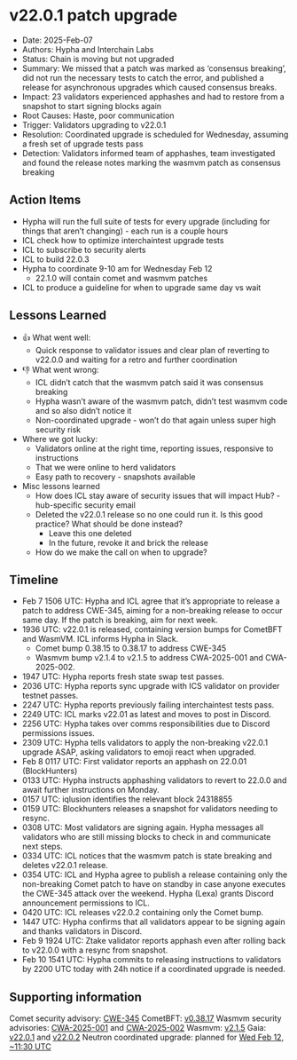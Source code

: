 # v22.0.1 patch upgrade

- Date: 2025-Feb-07
- Authors: Hypha and Interchain Labs
- Status: Chain is moving but not upgraded
- Summary: We missed that a patch was marked as ‘consensus breaking’, did not run the necessary tests to catch the error, and published a release for asynchronous upgrades which caused consensus breaks. 
- Impact: 23 validators experienced apphashes and had to restore from a snapshot to start signing blocks again
- Root Causes: Haste, poor communication
- Trigger: Validators upgrading to v22.0.1
- Resolution: Coordinated upgrade is scheduled for Wednesday, assuming a fresh set of upgrade tests pass
- Detection: Validators informed team of apphashes, team investigated and found the release notes marking the wasmvm patch as consensus breaking

## Action Items

- Hypha will run the full suite of tests for every upgrade (including for things that aren’t changing) - each run is a couple hours
- ICL check how to optimize interchaintest upgrade tests
- ICL to subscribe to security alerts
- ICL to build 22.0.3
- Hypha to coordinate 9-10 am for Wednesday Feb 12
  - 22.1.0 will contain comet and wasmvm patches
- ICL to produce a guideline for when to upgrade same day vs wait

## Lessons Learned

- 👍 What went well: 
  - Quick response to validator issues and clear plan of reverting to v22.0.0 and waiting for a retro and further coordination
- 👎 What went wrong: 
  - ICL didn’t catch that the wasmvm patch said it was consensus breaking
  - Hypha wasn’t aware of the wasmvm patch, didn’t test wasmvm code and so also didn’t notice it
  - Non-coordinated upgrade - won’t do that again unless super high security risk
- Where we got lucky: 
  - Validators online at the right time, reporting issues, responsive to instructions
  - That we were online to herd validators
  - Easy path to recovery - snapshots available
- Misc lessons learned
  - How does ICL stay aware of security issues that will impact Hub? - hub-specific security email
  - Deleted the v22.0.1 release so no one could run it. Is this good practice? What should be done instead?
    - Leave this one deleted
    - In the future, revoke it and brick the release
  - How do we make the call on when to upgrade?

## Timeline
- Feb 7 1506 UTC: Hypha and ICL agree that it’s appropriate to release a patch to address CWE-345, aiming for a non-breaking release to occur same day. If the patch is breaking, aim for next week.
- 1936 UTC: v22.0.1 is released, containing version bumps for CometBFT and WasmVM. ICL informs Hypha in Slack.
  - Comet bump 0.38.15 to 0.38.17 to address CWE-345
  - Wasmvm bump v2.1.4 to v2.1.5 to address CWA-2025-001 and CWA-2025-002.
- 1947 UTC: Hypha reports fresh state swap test passes.
- 2036 UTC: Hypha reports sync upgrade with ICS validator on provider testnet passes.
- 2247 UTC: Hypha reports previously failing interchaintest tests pass.
- 2249 UTC: ICL marks v22.01 as latest and moves to post in Discord.
- 2256 UTC: Hypha takes over comms responsibilities due to Discord permissions issues.
- 2309 UTC: Hypha tells validators to apply the non-breaking  v22.0.1 upgrade ASAP, asking validators to emoji react when upgraded.
- Feb 8 0117 UTC: First validator reports an apphash on 22.0.01 (BlockHunters)
- 0133 UTC: Hypha instructs apphashing validators to revert to 22.0.0 and await further instructions on Monday.
- 0157 UTC: iqlusion identifies the relevant block 24318855 
- 0159 UTC: Blockhunters releases a snapshot for validators needing to resync.
- 0308 UTC: Most validators are signing again. Hypha messages all validators who are still missing blocks to check in and communicate next steps.
- 0334 UTC: ICL notices that the wasmvm patch is state breaking and deletes v22.0.1 release.
- 0354 UTC: ICL and Hypha agree to publish a release containing only the non-breaking Comet patch to have on standby in case anyone executes the CWE-345 attack over the weekend. Hypha (Lexa) grants Discord announcement permissions to ICL.
- 0420 UTC: ICL releases v22.0.2 containing only the Comet bump.
- 1447 UTC: Hypha confirms that all validators appear to be signing again and thanks validators in Discord.
- Feb 9 1924 UTC: Ztake validator reports apphash even after rolling back to v22.0.0 with a resync from snapshot.
- Feb 10 1541 UTC: Hypha commits to releasing instructions to validators by 2200 UTC today with 24h notice if a coordinated upgrade is needed.

## Supporting information

Comet security advisory: [CWE-345](https://github.com/advisories/GHSA-r3r4-g7hq-pq4f)
CometBFT: [v0.38.17](https://github.com/cometbft/cometbft/releases/tag/v0.38.17)
Wasmvm security advisories: [CWA-2025-001](https://github.com/CosmWasm/advisories/blob/main/CWAs/CWA-2025-001.md) and [CWA-2025-002](https://github.com/CosmWasm/advisories/blob/main/CWAs/CWA-2025-002.md)
Wasmvm: [v2.1.5](https://github.com/CosmWasm/wasmvm/releases/tag/v2.1.5)
Gaia: [v22.0.1](https://github.com/cosmos/gaia/releases/tag/v22.0.1) and [v22.0.2](https://github.com/cosmos/gaia/releases/tag/v22.0.2)
Neutron coordinated upgrade: planned for [Wed Feb 12, ~11:30 UTC](https://www.mintscan.io/neutron/block/19947000)
